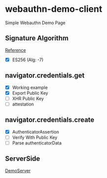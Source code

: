 # webauthn-demo-client

Simple Webauthn Demo Page

## Signature Algorithm
[Reference](https://www.iana.org/assignments/cose/cose.xhtml)

- [x] ES256 (Alg: -7)

## navigator.credentials.get

- [x] Working example
- [x] Export Public Key
- [ ] XHR Public Key
- [ ] attestation

## navigator.credentials.create

- [x] AuthenticatorAssertion
- [ ] Verify With Public Key
- [ ] Parse authenticatorData

## ServerSide

[DemoServer](https://github.com/lemon-mint/webauthn-demo-server)
